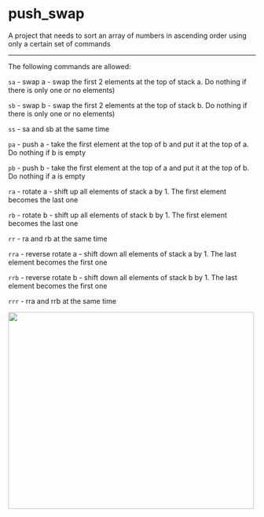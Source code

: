# push_swap
A project that needs to sort an array of numbers in ascending order using only a certain set of commands
***
The following commands are allowed:

`sa` - swap a - swap the first 2 elements at the top of stack a. Do nothing if there
is only one or no elements)

`sb` - swap b - swap the first 2 elements at the top of stack b. Do nothing if there
is only one or no elements)

`ss` - sa and sb at the same time

`pa` - push a - take the first element at the top of b and put it at the top of a. Do
nothing if b is empty

`pb` - push b - take the first element at the top of a and put it at the top of b. Do
nothing if a is empty

`ra` - rotate a - shift up all elements of stack a by 1. The first element becomes
the last one

`rb` - rotate b - shift up all elements of stack b by 1. The first element becomes
the last one

`rr` - ra and rb at the same time

`rra` - reverse rotate a - shift down all elements of stack a by 1. The last element
becomes the first one

`rrb` - reverse rotate b - shift down all elements of stack b by 1. The last element
becomes the first one

`rrr` - rra and rrb at the same time


<img src="https://media.giphy.com/media/XNQ98xTBVQV5b1Ns5r/giphy.gif" width="500" height="400" />
